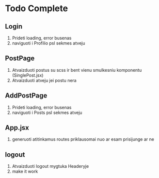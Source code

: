 # Todo Complete

## Login

1. Prideti loading, error busenas
2. naviguoti i Profilio psl sekmes atveju

## PostPage

1. Atvaizduoti postus su scss ir bent vienu smulkesniu komponentu (SinglePost.jsx)
2. Atvaizduoti atveju jei postu nera

## AddPostPage

1. Prideti loading, error busenas
2. naviguoti i Posts psl sekmes atveju

## App.jsx

1. generuoti atitinkamus routes priklausomai nuo ar esam prisijunge ar ne

## logout

1. Atvaizduoti logout mygtuka Headeryje
2. make it work
